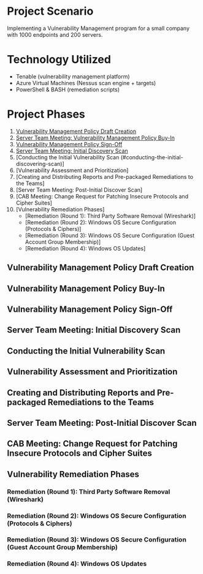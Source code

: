 # Project Scenario
Implementing a Vulnerability Management program for a small company with 1000 endpoints and 200 servers.

# Technology Utilized
- Tenable (vulnerability management platform)
- Azure Virtual Machines (Nessus scan engine + targets)
- PowerShell & BASH (remediation scripts)

# Project Phases
1. [Vulnerability Management Policy Draft Creation](#vulnerability-management-policy-draft-creation)
2. [Server Team Meeting: Vulnerability Management Policy Buy-In](#vulnerability-management-policy-buy-in)
3. [Vulnerability Management Policy Sign-Off](#vulnerability-management-policy-sign-off)
4. [Server Team Meeting: Initial Discovery Scan](#server-team-meeting-initial-discovery-scan)
5. [Conducting the Initial Vulnerability Scan (#conducting-the-initial-discovering-scan)]
6. [Vulnerability Assessment and Prioritization]
7. [Creating and Distributing Reports and Pre-packaged Remediations to the Teams]
8. [Server Team Meeting: Post-Initial Discover Scan]
9. [CAB Meeting: Change Request for Patching Insecure Protocols and Cipher Suites]
10. [Vulnerability Remediation Phases]
    - [Remediation (Round 1): Third Party Software Removal (Wireshark)]
    - [Remediation (Round 2): Windows OS Secure Configuration (Protocols & Ciphers)]
    - [Remediation (Round 3): Windows OS Secure Configuration (Guest Account Group Membership)]
    - [Remediation (Round 4): Windows OS Updates]

## Vulnerability Management Policy Draft Creation


## Vulnerability Management Policy Buy-In


## Vulnerability Management Policy Sign-Off


## Server Team Meeting: Initial Discovery Scan


## Conducting the Initial Vulnerability Scan


## Vulnerability Assessment and Prioritization


## Creating and Distributing Reports and Pre-packaged Remediations to the Teams


## Server Team Meeting: Post-Initial Discover Scan


## CAB Meeting: Change Request for Patching Insecure Protocols and Cipher Suites


## Vulnerability Remediation Phases


### Remediation (Round 1): Third Party Software Removal (Wireshark)


### Remediation (Round 2): Windows OS Secure Configuration (Protocols & Ciphers)


### Remediation (Round 3): Windows OS Secure Configuration (Guest Account Group Membership)


### Remediation (Round 4): Windows OS Updates
